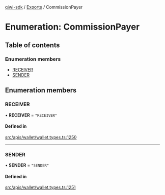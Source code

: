 [qiwi-sdk](../README.md) / [Exports](../modules.md) / CommissionPayer

# Enumeration: CommissionPayer

## Table of contents

### Enumeration members

- [RECEIVER](CommissionPayer.md#receiver)
- [SENDER](CommissionPayer.md#sender)

## Enumeration members

### RECEIVER

• **RECEIVER** = `"RECEIVER"`

#### Defined in

[src/apis/wallet/wallet.types.ts:1250](https://github.com/AlexXanderGrib/node-qiwi-sdk/blob/285ce1c/src/apis/wallet/wallet.types.ts#L1250)

___

### SENDER

• **SENDER** = `"SENDER"`

#### Defined in

[src/apis/wallet/wallet.types.ts:1251](https://github.com/AlexXanderGrib/node-qiwi-sdk/blob/285ce1c/src/apis/wallet/wallet.types.ts#L1251)
